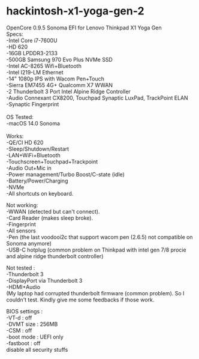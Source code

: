 # hackintosh-x1-yoga-gen-2
OpenCore 0.9.5 Sonoma EFI for Lenovo Thinkpad X1 Yoga Gen 
<br />
Specs:<br />
-Intel Core i7-7600U<br />
-HD 620<br />
-16GB LPDDR3-2133<br />
-500GB Samsung 970 Evo Plus NVMe SSD<br />
-Intel AC-8265 Wifi+Bluetooth<br />
-Intel I219-LM Ethernet<br />
-14" 1080p IPS with Wacom Pen+Touch<br />
-Sierra EM7455 4G+ Qualcomm X7 WWAN<br />
-2 Thunderbolt 3 Port Intel Alpine Ridge Controller<br />
-Audio Connexant CX8200, Touchpad Synaptic LuxPad, TrackPoint ELAN<br />
-Synaptic Fingerprint<br />
<br />
OS Tested:<br />
-macOS 14.0 Sonoma<br />
<br />
Works:<br />
-QE/CI HD 620<br />
-Sleep/Shutdown/Restart<br />
-LAN+WiFi+Bluetooth<br />
-Touchscreen+Touchpad+Trackpoint<br />
-Audio Out+Mic in<br />
-Power management/Turbo Boost/C-state (idle)<br />
-Battery/Power/Charging<br />
-NVMe<br />
-All shortcuts on keyboard.<br />

Not working:<br />
-WWAN (detected but can't connect).<br />
-Card Reader (makes sleep broke).<br />
-Fingerprint <br />
-All sensors<br />
-Pen (the last voodooi2c that support wacom pen (2.6.5) not compatible on Sonoma anymore)<br />
-USB-C hotplug (common problem on Thinkpad with intel gen 7/8 procie and alpine ridge thunderbolt controller)<br />

Not tested : <br />
-Thunderbolt 3<br />
-DisplayPort via Thunderbolt 3<br />
-HDMI+Audio <br />
(My laptop had corrupted thunderbolt firmware (common problem). So I couldn't test. Kindly give me some feedbacks if those work.<br />

BIOS settings :<br />
-VT-d : off<br />
-DVMT size : 256MB<br />
-CSM : off<br />
-boot mode : UEFI only<br />
-fastboot : off<br />
disable all security stuffs<br />

